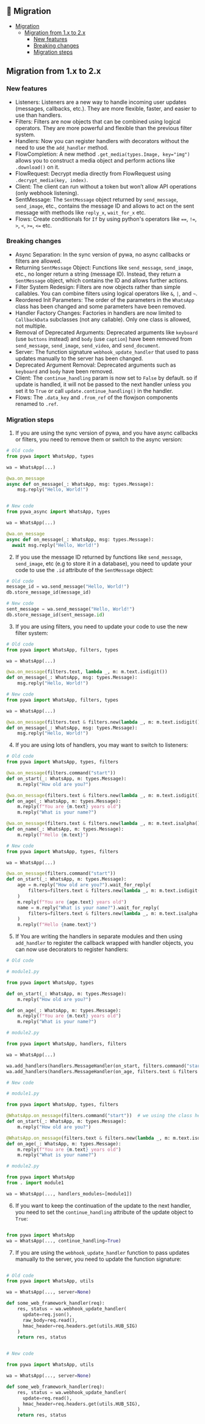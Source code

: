 🔀 **Migration**
----------------

- [Migration](#migration)
  - [Migration from 1.x to 2.x](#migration-from-1x-to-2x)
    - [New features](#new-features)
    - [Breaking changes](#breaking-changes)
    - [Migration steps](#migration-steps)

## Migration from 1.x to 2.x


### New features
- Listeners: Listeners are a new way to handle incoming user updates (messages, callbacks, etc.). They are more flexible, faster, and easier to use than handlers.
- Filters: Filters are now objects that can be combined using logical operators. They are more powerful and flexible than the previous filter system.
- Handlers: Now you can register handlers with decorators without the need to use the `add_handler` method.
- FlowCompletion: A new method `.get_media(types.Image, key="img")` allows you to construct a media object and perform actions like `.download()` on it.
- FlowRequest: Decrypt media directly from FlowRequest using `.decrypt_media(key, index)`.
- Client: The client can run without a token but won’t allow API operations (only webhook listening).
- SentMessage: The `SentMessage` object returned by `send_message`, `send_image`, etc., contains the message ID and allows to act on the sent message with methods like `reply_x`, `wait_for_x` etc.
- Flows: Create conditionals for `If` by using python's operators like `==`, `!=`, `>`, `<`, `>=`, `<=` etc.

### Breaking changes

- Async Separation: In the sync version of pywa, no async callbacks or filters are allowed.
- Returning `SentMessage` Object: Functions like `send_message`, `send_image`, etc., no longer return a string (message ID). Instead, they return a `SentMessage` object, which contains the ID and allows further actions.
- Filter System Redesign: Filters are now objects rather than simple callables. You can combine filters using logical operators like `&`, `|`, and `~`.
- Reordered Init Parameters: The order of the parameters in the `WhatsApp` class has been changed and some parameters have been removed.
- Handler Factory Changes: Factories in handlers are now limited to `CallbackData` subclasses (not any callable). Only one class is allowed, not multiple.
- Removal of Deprecated Arguments: Deprecated arguments like `keyboard` (use `buttons` instead) and `body` (use `caption`) have been removed from `send_message`, `send_image`, `send_video`, and `send_document`.
- Server: The function signature `webhook_update_handler` that used to pass updates manually to the server has been changed.
- Deprecated Argument Removal: Deprecated arguments such as `keyboard` and `body` have been removed.
- Client: The `continue_handling` param is now set to `False` by default. so if update is handled, it will not be passed to the next handler unless you set it to `True` or call `update.continue_handling()` in the handler.
- Flows: The `.data_key` and `.from_ref` of the flowjson components renamed to `.ref`.

### Migration steps

1. If you are using the sync version of pywa, and you have async callbacks or filters, you need to remove them or switch to the async version:

```python
# Old code
from pywa import WhatsApp, types

wa = WhatsApp(...)

@wa.on_message
async def on_message(_: WhatsApp, msg: types.Message):
    msg.reply("Hello, World!")


# New code
from pywa_async import WhatsApp, types

wa = WhatsApp(...)

@wa.on_message
async def on_message(_: WhatsApp, msg: types.Message):
  await msg.reply("Hello, World!")
```

2. If you use the message ID returned by functions like `send_message`, `send_image`, etc (e.g to store it in a database), you need to update your code to use the `.id` attribute of the `SentMessage` object:

```python
# Old code
message_id = wa.send_message("Hello, World!")
db.store_message_id(message_id)

# New code
sent_message = wa.send_message("Hello, World!")
db.store_message_id(sent_message.id)
```

3. If you are using filters, you need to update your code to use the new filter system:

```python
# Old code
from pywa import WhatsApp, filters, types

wa = WhatsApp(...)

@wa.on_message(filters.text, lambda _, m: m.text.isdigit())
def on_message(_: WhatsApp, msg: types.Message):
    msg.reply("Hello, World!")

# New code
from pywa import WhatsApp, filters, types

wa = WhatsApp(...)

@wa.on_message(filters.text & filters.new(lambda _, m: m.text.isdigit()))
def on_message(_: WhatsApp, msg: types.Message):
    msg.reply("Hello, World!")
```

4. If you are using lots of handlers, you may want to switch to listeners:

```python
# Old code
from pywa import WhatsApp, types, filters

@wa.on_message(filters.command("start"))
def on_start(_: WhatsApp, m: types.Message):
    m.reply("How old are you?")

@wa.on_message(filters.text & filters.new(lambda _, m: m.text.isdigit()))
def on_age(_: WhatsApp, m: types.Message):
    m.reply(f"You are {m.text} years old")
    m.reply("What is your name?")

@wa.on_message(filters.text & filters.new(lambda _, m: m.text.isalpha()))
def on_name(_: WhatsApp, m: types.Message):
    m.reply(f"Hello {m.text}")

# New code
from pywa import WhatsApp, types, filters

wa = WhatsApp(...)

@wa.on_message(filters.command("start"))
def on_start(_: WhatsApp, m: types.Message):
    age = m.reply("How old are you?").wait_for_reply(
        filters=filters.text & filters.new(lambda _, m: m.text.isdigit()),
    )
    m.reply(f"You are {age.text} years old")
    name = m.reply("What is your name?").wait_for_reply(
        filters=filters.text & filters.new(lambda _, m: m.text.isalpha()),
    )
    m.reply(f"Hello {name.text}")

```

5. If You are writing the handlers in separate modules and then using `add_handler` to register the callback wrapped with handler objects, you can now use decorators to register handlers:

```python
# Old code

# module1.py

from pywa import WhatsApp, types

def on_start(_: WhatsApp, m: types.Message):
    m.reply("How old are you?")

def on_age(_: WhatsApp, m: types.Message):
    m.reply(f"You are {m.text} years old")
    m.reply("What is your name?")

# module2.py

from pywa import WhatsApp, handlers, filters

wa = WhatsApp(...)

wa.add_handlers(handlers.MessageHandler(on_start, filters.command("start")))
wa.add_handlers(handlers.MessageHandler(on_age, filters.text & filters.new(lambda _, m: m.text.isdigit())))

# New code

# module1.py

from pywa import WhatsApp, types, filters

@WhatsApp.on_message(filters.command("start"))  # we using the class here, not the instance!
def on_start(_: WhatsApp, m: types.Message):
    m.reply("How old are you?")

@WhatsApp.on_message(filters.text & filters.new(lambda _, m: m.text.isdigit()))
def on_age(_: WhatsApp, m: types.Message):
    m.reply(f"You are {m.text} years old")
    m.reply("What is your name?")

# module2.py

from pywa import WhatsApp
from . import module1

wa = WhatsApp(..., handlers_modules=[module1])
```

6. If you want to keep the continuation of the update to the next handler, you need to set the `continue_handling` attribute of the update object to `True`:

```python

from pywa import WhatsApp
wa = WhatsApp(..., continue_handling=True)
```

7. If you are using the `webhook_update_handler` function to pass updates manually to the server, you need to update the function signature:

```python

# Old code
from pywa import WhatsApp, utils

wa = WhatsApp(..., server=None)

def some_web_framework_handler(req):
    res, status = wa.webhook_update_handler(
      update=req.json(),
      raw_body=req.read(),
      hmac_header=req.headers.get(utils.HUB_SIG)
    )
    return res, status


# New code

from pywa import WhatsApp, utils

wa = WhatsApp(..., server=None)

def some_web_framework_handler(req):
    res, status = wa.webhook_update_handler(
      update=req.read(),
      hmac_header=req.headers.get(utils.HUB_SIG),
    )
    return res, status
```
